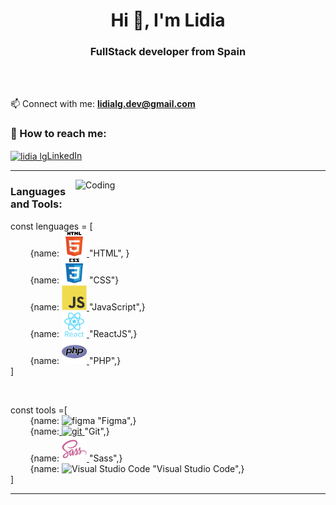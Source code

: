
<h1 align="center">Hi 👋, I'm Lidia</h1>
<h3 align="center">FullStack developer from Spain</h3>
<br>
<br>

📫 Connect with me: **lidialg.dev@gmail.com**

<h3 align="left">📝 How to reach me:</h3>
<p align="left">
<a href="https://linkedin.com/in/lidia lg" target="blank"><img align="center" src="https://raw.githubusercontent.com/rahuldkjain/github-profile-readme-generator/master/src/images/icons/Social/linked-in-alt.svg" alt="lidia lg" height="30" width="40"/>LinkedIn</a>
</p>

<hr>
<img align="right" alt="Coding" width="400" src="https://media.giphy.com/media/CuuSHzuc0O166MRfjt/giphy.gif">

 <h3 align="left">Languages and Tools:</h3>
 <p align="left">const lenguages = [<br>
  &nbsp; &nbsp; &nbsp; &nbsp; {name: <a href="https://www.w3.org/html/" target="_blank" rel="noreferrer"> <img  src="https://raw.githubusercontent.com/devicons/devicon/master/icons/html5/html5-original-wordmark.svg" alt="html5" width="40" height="40"/> </a> "HTML", }<br>
    &nbsp; &nbsp; &nbsp; &nbsp; {name: <a href="https://www.w3schools.com/css/" target="_blank" rel="noreferrer"></a><img src="https://raw.githubusercontent.com/devicons/devicon/master/icons/css3/css3-original-wordmark.svg" alt="css3" width="40" height="40"/></a>  "CSS"}<br>
    &nbsp; &nbsp; &nbsp; &nbsp; {name: <a href="https://developer.mozilla.org/en-US/docs/Web/JavaScript" target="_blank" rel="noreferrer"> <img src="https://raw.githubusercontent.com/devicons/devicon/master/icons/javascript/javascript-original.svg" alt="javascript" width="40" height="40"/> </a> "JavaScript",}<br>
    &nbsp; &nbsp; &nbsp; &nbsp; {name: <a href="https://reactjs.org/" target="_blank" rel="noreferrer"> <img src="https://raw.githubusercontent.com/devicons/devicon/master/icons/react/react-original-wordmark.svg" alt="react" width="40" height="40"/> </a> "ReactJS",}<br>
    &nbsp; &nbsp; &nbsp; &nbsp; {name: <a href="https://www.php.net" target="_blank" rel="noreferrer"> <img src="https://raw.githubusercontent.com/devicons/devicon/master/icons/php/php-original.svg" alt="php" width="40" height="40"/> </a> "PHP",}<br>    
    ]</p>
    <br>
    <p align="left">const tools =[<br>
    &nbsp; &nbsp; &nbsp; &nbsp; {name: <a href="https://www.figma.com/" target="_blank" rel="noreferrer"></a><img src="https://www.vectorlogo.zone/logos/figma/figma-icon.svg" alt="figma" width="40" height="40"/></a> "Figma",}<br>
    &nbsp; &nbsp; &nbsp; &nbsp; {name:<a href="https://git-scm.com/" target="_blank" rel="noreferrer"> <img src="https://www.vectorlogo.zone/logos/git-scm/git-scm-icon.svg" alt="git" width="40" height="40"/> </a> "Git",}<br>
    &nbsp; &nbsp; &nbsp; &nbsp; {name: <a href="https://sass-lang.com" target="_blank" rel="noreferrer"> <img src="https://raw.githubusercontent.com/devicons/devicon/master/icons/sass/sass-original.svg" alt="sass" width="40" height="40"/> </a> "Sass",}<br>
    &nbsp; &nbsp; &nbsp; &nbsp; {name:  <img title="Visual Studio Code" alt="Visual Studio Code" width="40px"  height="40" src="https://upload.wikimedia.org/wikipedia/commons/thumb/9/9a/Visual_Studio_Code_1.35_icon.svg/768px-Visual_Studio_Code_1.35_icon.svg.png?20210804221519"> "Visual Studio Code",}<br>
    ]</p>

<hr>
<br>    

